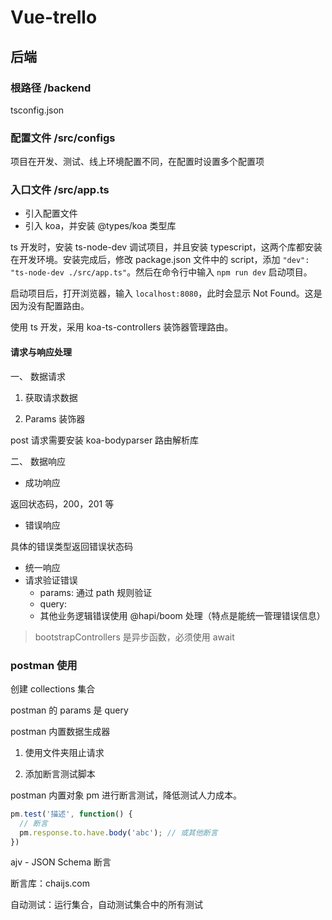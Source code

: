 # Vue-trello

## 后端

### 根路径 /backend

tsconfig.json

### 配置文件 /src/configs

项目在开发、测试、线上环境配置不同，在配置时设置多个配置项

### 入口文件 /src/app.ts

- 引入配置文件
- 引入 koa，并安装 @types/koa 类型库

ts 开发时，安装 ts-node-dev 调试项目，并且安装 typescript，这两个库都安装在开发环境。安装完成后，修改 package.json 文件中的 script，添加 `"dev": "ts-node-dev ./src/app.ts"`。然后在命令行中输入 `npm run dev` 启动项目。

启动项目后，打开浏览器，输入 `localhost:8080`，此时会显示 Not Found。这是因为没有配置路由。

使用 ts 开发，采用 koa-ts-controllers 装饰器管理路由。

#### 请求与响应处理

一、 数据请求

1. 获取请求数据

2. Params 装饰器

post 请求需要安装 koa-bodyparser 路由解析库

二、 数据响应

- 成功响应

返回状态码，200，201 等

- 错误响应

具体的错误类型返回错误状态码

  - 统一响应
  - 请求验证错误
    - params: 通过 path 规则验证
    - query:
    - 其他业务逻辑错误使用 @hapi/boom 处理（特点是能统一管理错误信息）

> bootstrapControllers 是异步函数，必须使用 await

### postman 使用

创建 collections 集合

postman 的 params 是 query

postman 内置数据生成器

1. 使用文件夹阻止请求

2. 添加断言测试脚本

postman 内置对象 pm 进行断言测试，降低测试人力成本。

```js
pm.test('描述', function() {
  // 断言
  pm.response.to.have.body('abc'); // 或其他断言
})
```

ajv - JSON Schema 断言

断言库：chaijs.com

自动测试：运行集合，自动测试集合中的所有测试

